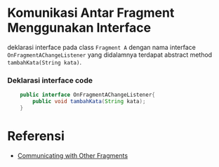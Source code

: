 # Komunikasi Antar Fragment Menggunakan Interface

deklarasi interface pada class <code>Fragment A</code> dengan nama interface <code>OnFragmentAChangeListener</code> yang didalamnya terdapat abstract method <code>tambahKata(String kata)</code>.

### Deklarasi interface code

``` java
    public interface OnFragmentAChangeListener{
        public void tambahKata(String kata);
    }
```

# Referensi

- [Communicating with Other Fragments](https://developer.android.com/training/basics/fragments/communicating.html#Implement)
